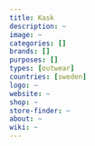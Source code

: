 ```yaml
---
title: Kask
description: ~
image: ~
categories: []
brands: []
purposes: []
types: [outwear]
countries: [sweden]
logo: ~
website: ~
shop: ~
store-finder: ~
about: ~
wiki: ~
---
```

